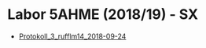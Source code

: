 # Labor 5AHME (2018/19) - SX

  * [Protokoll_3_rufflm14_2018-09-24](https://github.com/HTLMechatronics/m14-la1-sx/blob/rufflm14/rufflm14/protokoll_3_rufflm14_2018-09-24.md)
  
